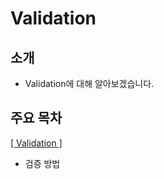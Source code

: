 # Validation

## 소개

- Validation에 대해 알아보겠습니다.

## 주요 목차

[[ Validation ]](https://github.com/woosungkim0123/spring-jpa-deep-dive/tree/master/spring_mvc_advance/validation/notion/validation)

- 검증 방법
